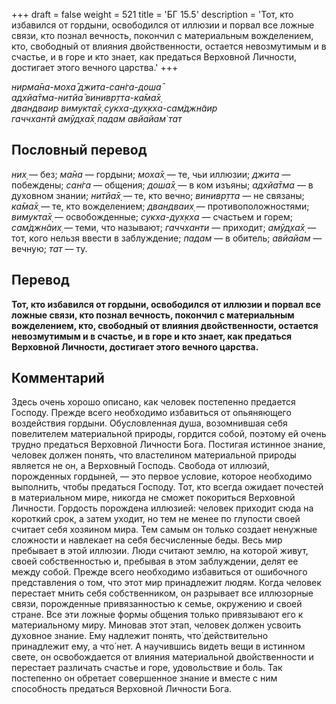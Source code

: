 +++
draft = false
weight = 521
title = 'БГ 15.5'
description = 'Тот, кто избавился от гордыни, освободился от иллюзии и порвал все ложные связи, кто познал вечность, покончил с материальным вожделением, кто, свободный от влияния двойственности, остается невозмутимым и в счастье, и в горе и кто знает, как предаться Верховной Личности, достигает этого вечного царства.'
+++

_нирма̄на-моха̄ джита-сан̇га-доша̄  
адхйа̄тма-нитйа̄ винивр̣тта-ка̄ма̄х̣  
двандваир вимукта̄х̣ сукха-дух̣кха-сам̇джн̃аир  
гаччхантй амӯд̣ха̄х̣ падам авйайам̇ тат_

## Пословный перевод

_них̣_ — без; _ма̄на_ — гордыни; _моха̄х̣_ — те, чьи иллюзии; _джита_ — побеждены; _сан̇га_ — общения; _доша̄х̣_ — в ком изъяны; _адхйа̄тма_ — в духовном знании; _нитйа̄х̣_ — те, кто вечно; _винивр̣тта_ — не связаны; _ка̄ма̄х̣_ — те, кто вожделением; _двандваих̣_ — противоположностями; _вимукта̄х̣_ — освобожденные; _сукха_\-_дух̣кха_ — счастьем и горем; _сам̇джн̃аих̣_ — теми, что называют; _гаччханти_ — приходит; _амӯд̣ха̄х̣_ — тот, кого нельзя ввести в заблуждение; _падам_ — в обитель; _авйайам_ — вечную; _тат_ — ту.

## Перевод

**Тот, кто избавился от гордыни, освободился от иллюзии и порвал все ложные связи, кто познал вечность, покончил с материальным вожделением, кто, свободный от влияния двойственности, остается невозмутимым и в счастье, и в горе и кто знает, как предаться Верховной Личности, достигает этого вечного царства.**

## Комментарий

Здесь очень хорошо описано, как человек постепенно предается Господу. Прежде всего необходимо избавиться от опьяняющего воздействия гордыни. Обусловленная душа, возомнившая себя повелителем материальной природы, гордится собой, поэтому ей очень трудно предаться Верховной Личности Бога. Постигая истинное знание, человек должен понять, что властелином материальной природы является не он, а Верховный Господь. Свобода от иллюзий, порожденных гордыней, — это первое условие, которое необходимо выполнить, чтобы предаться Господу. Тот, кто всегда ожидает почестей в материальном мире, никогда не сможет покориться Верховной Личности. Гордость порождена иллюзией: человек приходит сюда на короткий срок, а затем уходит, но тем не менее по глупости своей считает себя хозяином мира. Тем самым он только создает ненужные сложности и навлекает на себя бесчисленные беды. Весь мир пребывает в этой иллюзии. Люди считают землю, на которой живут, своей собственностью и, пребывая в этом заблуждении, делят ее между собой. Прежде всего необходимо избавиться от ошибочного представления о том, что этот мир принадлежит людям. Когда человек перестает мнить себя собственником, он разрывает все иллюзорные связи, порожденные привязанностью к семье, окружению и своей стране. Все эти ложные формы общения только привязывают его к материальному миру. Миновав этот этап, человек должен усвоить духовное знание. Ему надлежит понять, что́ действительно принадлежит ему, а что́ нет. А научившись видеть вещи в истинном свете, он освобождается от влияния материальной двойственности и перестает различать счастье и горе, удовольствие и боль. Так постепенно он обретает совершенное знание и вместе с ним способность предаться Верховной Личности Бога.
